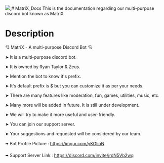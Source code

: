 <a href="https://top.gg/bot/888703143687381022">
  <img src="https://top.gg/api/widget/upvotes/888703143687381022.svg">
</a> # MatriX_Docs
This is the documentation regarding our multi-purpose discord bot known as MatriX

# Description
💘 MatriX - A multi-purpose Discord Bot 💘

➤ It is a multi-purpose discord bot.

➤ It is owned by Ryan Taylor & Zeus.

➤ Mention the bot to know it's prefix.

➤ It's default prefix is $ but you can customize it as per your needs. 

➤ There are many features like moderation, fun, games, utilities, music, etc. 

➤ Many more will be added in future. It is still under development. 

➤ We will try to make it more useful and user-friendly. 

➤ You can join our support server.

➤ Your suggestions and requested will be considered by our team.

🢚 Bot Profile Picture : https://imgur.com/yKGlioN

🢚 Support Server Link : https://discord.com/invite/jrdN5Vb2wq
